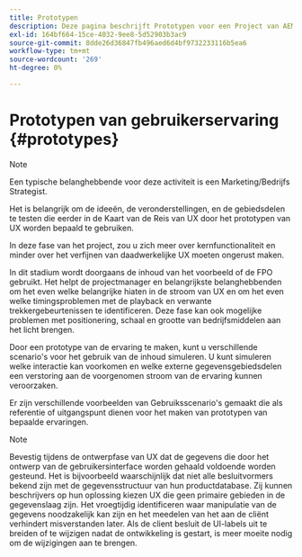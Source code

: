 ```yaml
---
title: Prototypen
description: Deze pagina beschrijft Prototypen voor een Project van AEM Screens
exl-id: 164bf664-15ce-4032-9ee8-5d52903b3ac9
source-git-commit: 8dde26d36847fb496aed6d4bf9732233116b5ea6
workflow-type: tm+mt
source-wordcount: '269'
ht-degree: 0%

---
```


# Prototypen van gebruikerservaring {#prototypes}

>[!NOTE]
>
>Een typische belanghebbende voor deze activiteit is een Marketing/Bedrijfs Strategist.

Het is belangrijk om de ideeën, de veronderstellingen, en de gebiedsdelen te testen die eerder in de Kaart van de Reis van UX door het prototypen van UX worden bepaald te gebruiken.

In deze fase van het project, zou u zich meer over kernfunctionaliteit en minder over het verfijnen van daadwerkelijke UX moeten ongerust maken.

In dit stadium wordt doorgaans de inhoud van het voorbeeld of de FPO gebruikt. Het helpt de projectmanager en belangrijkste belanghebbenden om het even welke belangrijke hiaten in de stroom van UX en om het even welke timingsproblemen met de playback en verwante trekkergebeurtenissen te identificeren.
Deze fase kan ook mogelijke problemen met positionering, schaal en grootte van bedrijfsmiddelen aan het licht brengen.

Door een prototype van de ervaring te maken, kunt u verschillende scenario&#39;s voor het gebruik van de inhoud simuleren. U kunt simuleren welke interactie kan voorkomen en welke externe gegevensgebiedsdelen een verstoring aan de voorgenomen stroom van de ervaring kunnen veroorzaken.

Er zijn verschillende voorbeelden van Gebruiksscenario&#39;s gemaakt die als referentie of uitgangspunt dienen voor het maken van prototypen van bepaalde ervaringen.


>[!NOTE]
> Bevestig tijdens de ontwerpfase van UX dat de gegevens die door het ontwerp van de gebruikersinterface worden gehaald voldoende worden gesteund.
> Het is bijvoorbeeld waarschijnlijk dat niet alle besluitvormers bekend zijn met de gegevensstructuur van hun productdatabase. Zij kunnen beschrijvers op hun oplossing kiezen UX die geen primaire gebieden in de gegevenslaag zijn. Het vroegtijdig identificeren waar manipulatie van de gegevens noodzakelijk kan zijn en het meedelen van het aan de cliënt verhindert misverstanden later. Als de client besluit de UI-labels uit te breiden of te wijzigen nadat de ontwikkeling is gestart, is meer moeite nodig om de wijzigingen aan te brengen.
